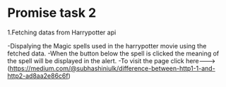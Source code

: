 # Promise task 2
1.Fetching datas from Harrypotter api 

  -Dispalying the Magic spells used in the harrypotter movie using the fetched data. 
  -When the button below the spell is clicked the meaning of the spell will be displayed in the alert.
  -To visit the page click here---> (https://medium.com/@subhashiniulk/difference-between-http1-1-and-http2-ad8aa2e86c6f)
  


